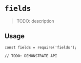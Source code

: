 # `fields`

> TODO: description

## Usage

```
const fields = require('fields');

// TODO: DEMONSTRATE API
```
